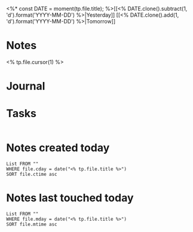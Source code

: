<%* const DATE = moment(tp.file.title); %>[[<% DATE.clone().subtract(1, 'd').format('YYYY-MM-DD') %>|Yesterday]] [[<% DATE.clone().add(1, 'd').format('YYYY-MM-DD') %>|Tomorrow]]
# Notes
<% tp.file.cursor(1) %>
# Journal

# Tasks
```tasks
```

# Notes created today
```dataview
List FROM ""
WHERE file.cday = date("<% tp.file.title %>")
SORT file.ctime asc
```

# Notes last touched today
```dataview
List FROM ""
WHERE file.mday = date("<% tp.file.title %>")
SORT file.mtime asc
```
